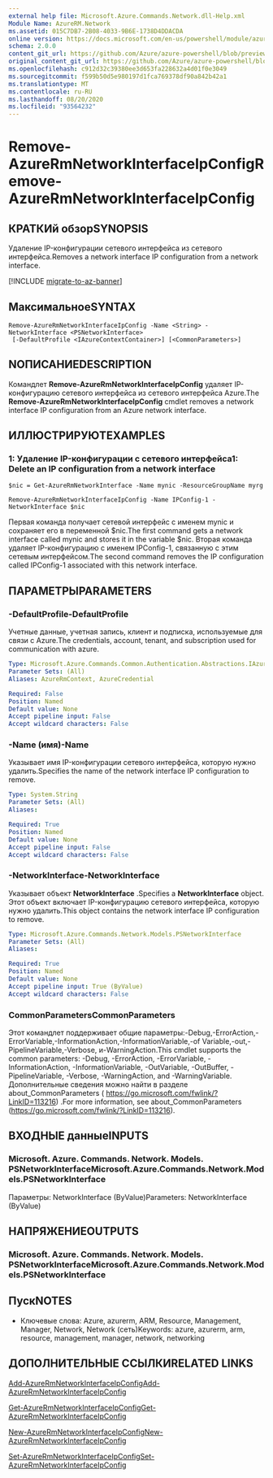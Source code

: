 ```yaml
---
external help file: Microsoft.Azure.Commands.Network.dll-Help.xml
Module Name: AzureRM.Network
ms.assetid: 015C7DB7-2B08-4033-9B6E-1738D4DDACDA
online version: https://docs.microsoft.com/en-us/powershell/module/azurerm.network/remove-azurermnetworkinterfaceipconfig
schema: 2.0.0
content_git_url: https://github.com/Azure/azure-powershell/blob/preview/src/ResourceManager/Network/Commands.Network/help/Remove-AzureRmNetworkInterfaceIpConfig.md
original_content_git_url: https://github.com/Azure/azure-powershell/blob/preview/src/ResourceManager/Network/Commands.Network/help/Remove-AzureRmNetworkInterfaceIpConfig.md
ms.openlocfilehash: c912d32c39380ee3d653fa228632a4d01f0e3049
ms.sourcegitcommit: f599b50d5e980197d1fca769378df90a842b42a1
ms.translationtype: MT
ms.contentlocale: ru-RU
ms.lasthandoff: 08/20/2020
ms.locfileid: "93564232"
---
```

# <span data-ttu-id="a9e98-101">Remove-AzureRmNetworkInterfaceIpConfig</span><span class="sxs-lookup"><span data-stu-id="a9e98-101">Remove-AzureRmNetworkInterfaceIpConfig</span></span>

## <span data-ttu-id="a9e98-102">КРАТКИй обзор</span><span class="sxs-lookup"><span data-stu-id="a9e98-102">SYNOPSIS</span></span>
<span data-ttu-id="a9e98-103">Удаление IP-конфигурации сетевого интерфейса из сетевого интерфейса.</span><span class="sxs-lookup"><span data-stu-id="a9e98-103">Removes a network interface IP configuration from a network interface.</span></span>

[!INCLUDE [migrate-to-az-banner](../../includes/migrate-to-az-banner.md)]

## <span data-ttu-id="a9e98-104">Максимальное</span><span class="sxs-lookup"><span data-stu-id="a9e98-104">SYNTAX</span></span>

```
Remove-AzureRmNetworkInterfaceIpConfig -Name <String> -NetworkInterface <PSNetworkInterface>
 [-DefaultProfile <IAzureContextContainer>] [<CommonParameters>]
```

## <span data-ttu-id="a9e98-105">NОПИСАНИЕ</span><span class="sxs-lookup"><span data-stu-id="a9e98-105">DESCRIPTION</span></span>
<span data-ttu-id="a9e98-106">Командлет **Remove-AzureRmNetworkInterfaceIpConfig** удаляет IP-конфигурацию сетевого интерфейса из сетевого интерфейса Azure.</span><span class="sxs-lookup"><span data-stu-id="a9e98-106">The **Remove-AzureRmNetworkInterfaceIpConfig** cmdlet removes a network interface IP configuration from an Azure network interface.</span></span>

## <span data-ttu-id="a9e98-107">ИЛЛЮСТРИРУЮТ</span><span class="sxs-lookup"><span data-stu-id="a9e98-107">EXAMPLES</span></span>

### <span data-ttu-id="a9e98-108">1: Удаление IP-конфигурации с сетевого интерфейса</span><span class="sxs-lookup"><span data-stu-id="a9e98-108">1: Delete an IP configuration from a network interface</span></span>
```
$nic = Get-AzureRmNetworkInterface -Name mynic -ResourceGroupName myrg

Remove-AzureRmNetworkInterfaceIpConfig -Name IPConfig-1 -NetworkInterface $nic
```

<span data-ttu-id="a9e98-109">Первая команда получает сетевой интерфейс с именем mynic и сохраняет его в переменной $nic.</span><span class="sxs-lookup"><span data-stu-id="a9e98-109">The first command gets a network interface called mynic and stores it in the variable $nic.</span></span> <span data-ttu-id="a9e98-110">Вторая команда удаляет IP-конфигурацию с именем IPConfig-1, связанную с этим сетевым интерфейсом.</span><span class="sxs-lookup"><span data-stu-id="a9e98-110">The second command removes the IP configuration called IPConfig-1 associated with this network interface.</span></span>

## <span data-ttu-id="a9e98-111">ПАРАМЕТРЫ</span><span class="sxs-lookup"><span data-stu-id="a9e98-111">PARAMETERS</span></span>

### <span data-ttu-id="a9e98-112">-DefaultProfile</span><span class="sxs-lookup"><span data-stu-id="a9e98-112">-DefaultProfile</span></span>
<span data-ttu-id="a9e98-113">Учетные данные, учетная запись, клиент и подписка, используемые для связи с Azure.</span><span class="sxs-lookup"><span data-stu-id="a9e98-113">The credentials, account, tenant, and subscription used for communication with azure.</span></span>

```yaml
Type: Microsoft.Azure.Commands.Common.Authentication.Abstractions.IAzureContextContainer
Parameter Sets: (All)
Aliases: AzureRmContext, AzureCredential

Required: False
Position: Named
Default value: None
Accept pipeline input: False
Accept wildcard characters: False
```

### <span data-ttu-id="a9e98-114">-Name (имя)</span><span class="sxs-lookup"><span data-stu-id="a9e98-114">-Name</span></span>
<span data-ttu-id="a9e98-115">Указывает имя IP-конфигурации сетевого интерфейса, которую нужно удалить.</span><span class="sxs-lookup"><span data-stu-id="a9e98-115">Specifies the name of the network interface IP configuration to remove.</span></span>

```yaml
Type: System.String
Parameter Sets: (All)
Aliases:

Required: True
Position: Named
Default value: None
Accept pipeline input: False
Accept wildcard characters: False
```

### <span data-ttu-id="a9e98-116">-NetworkInterface</span><span class="sxs-lookup"><span data-stu-id="a9e98-116">-NetworkInterface</span></span>
<span data-ttu-id="a9e98-117">Указывает объект **NetworkInterface** .</span><span class="sxs-lookup"><span data-stu-id="a9e98-117">Specifies a **NetworkInterface** object.</span></span>
<span data-ttu-id="a9e98-118">Этот объект включает IP-конфигурацию сетевого интерфейса, которую нужно удалить.</span><span class="sxs-lookup"><span data-stu-id="a9e98-118">This object contains the network interface IP configuration to remove.</span></span>

```yaml
Type: Microsoft.Azure.Commands.Network.Models.PSNetworkInterface
Parameter Sets: (All)
Aliases:

Required: True
Position: Named
Default value: None
Accept pipeline input: True (ByValue)
Accept wildcard characters: False
```

### <span data-ttu-id="a9e98-119">CommonParameters</span><span class="sxs-lookup"><span data-stu-id="a9e98-119">CommonParameters</span></span>
<span data-ttu-id="a9e98-120">Этот командлет поддерживает общие параметры:-Debug,-ErrorAction,-ErrorVariable,-InformationAction,-InformationVariable,-of Variable,-out,-PipelineVariable,-Verbose, и-WarningAction.</span><span class="sxs-lookup"><span data-stu-id="a9e98-120">This cmdlet supports the common parameters: -Debug, -ErrorAction, -ErrorVariable, -InformationAction, -InformationVariable, -OutVariable, -OutBuffer, -PipelineVariable, -Verbose, -WarningAction, and -WarningVariable.</span></span> <span data-ttu-id="a9e98-121">Дополнительные сведения можно найти в разделе about_CommonParameters ( https://go.microsoft.com/fwlink/?LinkID=113216) .</span><span class="sxs-lookup"><span data-stu-id="a9e98-121">For more information, see about_CommonParameters (https://go.microsoft.com/fwlink/?LinkID=113216).</span></span>

## <span data-ttu-id="a9e98-122">ВХОДНЫЕ данные</span><span class="sxs-lookup"><span data-stu-id="a9e98-122">INPUTS</span></span>

### <span data-ttu-id="a9e98-123">Microsoft. Azure. Commands. Network. Models. PSNetworkInterface</span><span class="sxs-lookup"><span data-stu-id="a9e98-123">Microsoft.Azure.Commands.Network.Models.PSNetworkInterface</span></span>
<span data-ttu-id="a9e98-124">Параметры: NetworkInterface (ByValue)</span><span class="sxs-lookup"><span data-stu-id="a9e98-124">Parameters: NetworkInterface (ByValue)</span></span>

## <span data-ttu-id="a9e98-125">НАПРЯЖЕНИЕ</span><span class="sxs-lookup"><span data-stu-id="a9e98-125">OUTPUTS</span></span>

### <span data-ttu-id="a9e98-126">Microsoft. Azure. Commands. Network. Models. PSNetworkInterface</span><span class="sxs-lookup"><span data-stu-id="a9e98-126">Microsoft.Azure.Commands.Network.Models.PSNetworkInterface</span></span>

## <span data-ttu-id="a9e98-127">Пуск</span><span class="sxs-lookup"><span data-stu-id="a9e98-127">NOTES</span></span>
* <span data-ttu-id="a9e98-128">Ключевые слова: Azure, azurerm, ARM, Resource, Management, Manager, Network, Network (сеть)</span><span class="sxs-lookup"><span data-stu-id="a9e98-128">Keywords: azure, azurerm, arm, resource, management, manager, network, networking</span></span>

## <span data-ttu-id="a9e98-129">ДОПОЛНИТЕЛЬНЫЕ ССЫЛКИ</span><span class="sxs-lookup"><span data-stu-id="a9e98-129">RELATED LINKS</span></span>

[<span data-ttu-id="a9e98-130">Add-AzureRmNetworkInterfaceIpConfig</span><span class="sxs-lookup"><span data-stu-id="a9e98-130">Add-AzureRmNetworkInterfaceIpConfig</span></span>](./Add-AzureRmNetworkInterfaceIpConfig.md)

[<span data-ttu-id="a9e98-131">Get-AzureRmNetworkInterfaceIpConfig</span><span class="sxs-lookup"><span data-stu-id="a9e98-131">Get-AzureRmNetworkInterfaceIpConfig</span></span>](./Get-AzureRmNetworkInterfaceIpConfig.md)

[<span data-ttu-id="a9e98-132">New-AzureRmNetworkInterfaceIpConfig</span><span class="sxs-lookup"><span data-stu-id="a9e98-132">New-AzureRmNetworkInterfaceIpConfig</span></span>](./New-AzureRmNetworkInterfaceIpConfig.md)

[<span data-ttu-id="a9e98-133">Set-AzureRmNetworkInterfaceIpConfig</span><span class="sxs-lookup"><span data-stu-id="a9e98-133">Set-AzureRmNetworkInterfaceIpConfig</span></span>](./Set-AzureRmNetworkInterfaceIpConfig.md)


